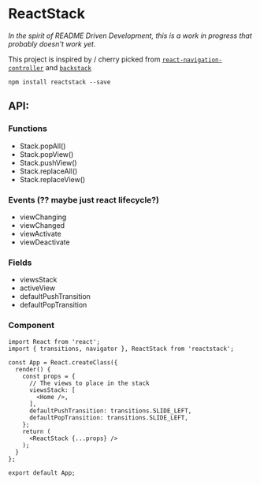 # ReactStack

_In the spirit of README Driven Development, this is a work in progress that probably doesn't work yet._

This project is inspired by / cherry picked from [`react-navigation-controller`][1] and [`backstack`][2]

    npm install reactstack --save


## API:

### Functions

- Stack.popAll()
- Stack.popView()
- Stack.pushView()
- Stack.replaceAll()
- Stack.replaceView()

### Events (?? maybe just react lifecycle?)

- viewChanging
- viewChanged
- viewActivate
- viewDeactivate

### Fields

- viewsStack
- activeView
- defaultPushTransition
- defaultPopTransition

### Component

    import React from 'react';
    import { transitions, navigator }, ReactStack from 'reactstack';   

    const App = React.createClass({
      render() {
        const props = {
          // The views to place in the stack
          viewsStack: [
            <Home />,
          ],
          defaultPushTransition: transitions.SLIDE_LEFT,
          defaultPopTransition: transitions.SLIDE_LEFT,
        };
        return (
          <ReactStack {...props} />
        );
      }
    };
    
    export default App;




[1]: https://github.com/aputinski/react-navigation-controller
[2]: https://github.com/pwalczyszyn/backstack
